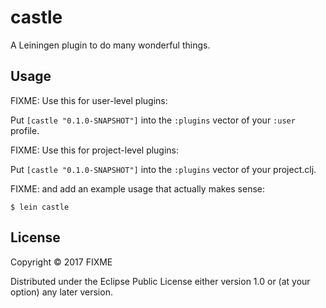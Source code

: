 # castle

A Leiningen plugin to do many wonderful things.

## Usage

FIXME: Use this for user-level plugins:

Put `[castle "0.1.0-SNAPSHOT"]` into the `:plugins` vector of your `:user`
profile.

FIXME: Use this for project-level plugins:

Put `[castle "0.1.0-SNAPSHOT"]` into the `:plugins` vector of your project.clj.

FIXME: and add an example usage that actually makes sense:

    $ lein castle

## License

Copyright © 2017 FIXME

Distributed under the Eclipse Public License either version 1.0 or (at
your option) any later version.
